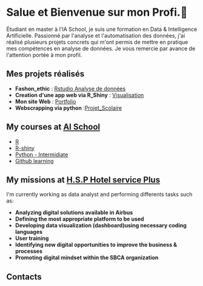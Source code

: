 # Salue et Bienvenue sur mon Profi.👋


Étudiant en master à l'IA School, je suis une formation en Data & Intelligence Artificielle. Passionné par l'analyse et l'automatisation des données, j'ai réalisé plusieurs projets concrets qui m'ont permis de mettre en pratique mes compétences en analyse de données. Je vous remercie par avance de l'attention portée à mon profil.

## Mes projets réalisés
- **Fashon_ethic** : [Rstudio Analyse de données](https://github.com/yoskoi/fashion_ethic.github.io)
- **Creation d'une app web via R_Shiny** : [Visualisation](https://moctar.shinyapps.io/moctarhamidy/)
- **Mon site Web** : [Portfolio](https://hamidy.000webhostapp.com/)
- **Webscrapping via python** :[Projet_Scolaire](https://github.com/yoskoi/Web_Scraping)
  
## My courses at [AI School](https://www.intelligence-artificielle-school.com/?gad_source=1&gclid=CjwKCAiAzc2tBhA6EiwArv-i6XwkpvU_si8Yn0hhWdH2kiAUW3x4Ne77_lVRISqh2ZKlv5cyZFadgRoCPjoQAvD_BwE)
- [R](https://app.datacamp.com/learn/courses/intermediate-r)
- [R-shiny](https://github.com/universdesdonnees/R-Shiny)
- [Python - Intermidiate](https://app.datacamp.com/learn/courses/intermediate-python)
- [Github learning ](https://github.com/universdesdonnees/Git-Introduction)

## My missions at [H.S.P Hotel service Plus](https://hsp-idf.com/)
I'm currently working as data analyst and performing differents tasks such as:
- **Analyzing digital solutions available in Airbus**
- **Defining the most appropriate platform to be used**
- **Developing data visualization (dashboard)using necessary coding languages**
- **User training**
- **Identifying new digital opportunities to improve the business & processes**
- **Promoting digital mindset within the SBCA organization**


## Contacts
 





